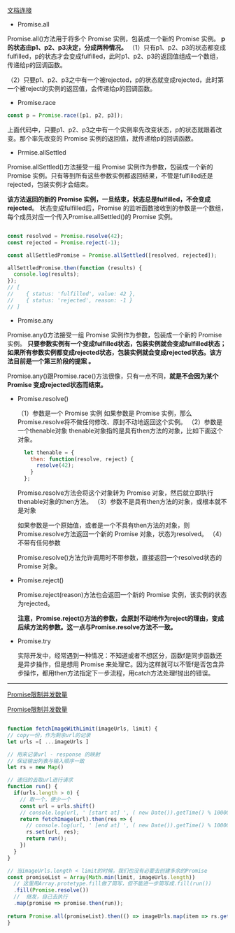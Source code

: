 [文档连接](https://es6.ruanyifeng.com/#docs/promise#Promise-%E7%9A%84%E5%90%AB%E4%B9%89)

- Promise.all

Promise.all()方法用于将多个 Promise 实例，包装成一个新的 Promise 实例。
**p的状态由p1、p2、p3决定，分成两种情况。**
（1）只有p1、p2、p3的状态都变成fulfilled，p的状态才会变成fulfilled，此时p1、p2、p3的返回值组成一个数组，传递给p的回调函数。

（2）只要p1、p2、p3之中有一个被rejected，p的状态就变成rejected，此时第一个被reject的实例的返回值，会传递给p的回调函数。


- Promise.race
```js
const p = Promise.race([p1, p2, p3]);

```
上面代码中，只要p1、p2、p3之中有一个实例率先改变状态，p的状态就跟着改变。那个率先改变的 Promise 实例的返回值，就传递给p的回调函数。

- Prmise.allSettled

Promise.allSettled()方法接受一组 Promise 实例作为参数，包装成一个新的 Promise 实例。只有等到所有这些参数实例都返回结果，不管是fulfilled还是rejected，包装实例才会结束。

**该方法返回的新的 Promise 实例，一旦结束，状态总是fulfilled，不会变成rejected**。
状态变成fulfilled后，Promise 的监听函数接收到的参数是一个数组，每个成员对应一个传入Promise.allSettled()的 Promise 实例。
```js

const resolved = Promise.resolve(42);
const rejected = Promise.reject(-1);

const allSettledPromise = Promise.allSettled([resolved, rejected]);

allSettledPromise.then(function (results) {
  console.log(results);
});
// [
//    { status: 'fulfilled', value: 42 },
//    { status: 'rejected', reason: -1 }
// ]
```

- Promise.any

Promise.any()方法接受一组 Promise 实例作为参数，包装成一个新的 Promise 实例。
**只要参数实例有一个变成fulfilled状态，包装实例就会变成fulfilled状态；**
**如果所有参数实例都变成rejected状态，包装实例就会变成rejected状态。该方法目前是一个第三阶段的提案 。**

Promise.any()跟Promise.race()方法很像，只有一点不同，**就是不会因为某个 Promise 变成rejected状态而结束。**

- Promise.resolve()

  （1）参数是一个 Promise 实例
  如果参数是 Promise 实例，那么Promise.resolve将不做任何修改、原封不动地返回这个实例。
  （2）参数是一个thenable对象
    thenable对象指的是具有then方法的对象，比如下面这个对象。
    ```js
      let thenable = {
        then: function(resolve, reject) {
          resolve(42);
        }
      };
    ```
  Promise.resolve方法会将这个对象转为 Promise 对象，然后就立即执行thenable对象的then方法。
  （3）参数不是具有then方法的对象，或根本就不是对象

  如果参数是一个原始值，或者是一个不具有then方法的对象，则Promise.resolve方法返回一个新的 Promise 对象，状态为resolved。
  （4）不带有任何参数

  Promise.resolve()方法允许调用时不带参数，直接返回一个resolved状态的 Promise 对象。


- Promise.reject()

  Promise.reject(reason)方法也会返回一个新的 Promise 实例，该实例的状态为rejected。

  **注意，Promise.reject()方法的参数，会原封不动地作为reject的理由，变成后续方法的参数。这一点与Promise.resolve方法不一致。**

- Promise.try

  实际开发中，经常遇到一种情况：不知道或者不想区分，函数f是同步函数还是异步操作，但是想用 Promise 来处理它。因为这样就可以不管f是否包含异步操作，都用then方法指定下一步流程，用catch方法处理f抛出的错误。

---

  [Promise限制并发数量](https://www.jianshu.com/p/cc706239c7ef)

  [Promise限制并发数量](https://blog.csdn.net/u012515877/article/details/104870757)

  ```js

function fetchImageWithLimit(imageUrls, limit) {
  // copy一份，作为剩余url的记录
  let urls =[ ...imageUrls ]

  // 用来记录url - response 的映射
  // 保证输出列表与输入顺序一致
  let rs = new Map()

  // 递归的去取url进行请求
  function run() {
    if(urls.length > 0) {
      // 取一个，便少一个
      const url = urls.shift()
      // console.log(url, ' [start at] ', ( new Date()).getTime() % 10000)
      return fetchImage(url).then(res => {
        // console.log(url, ' [end at] ', ( new Date()).getTime() % 10000)
        rs.set(url, res);
        return run();
      })
    }
  }

  // 当imageUrls.length < limit的时候，我们也没有必要去创建多余的Promise
  const promiseList = Array(Math.min(limit, imageUrls.length))
    // 这里用Array.protetype.fill做了简写，但不能进一步简写成.fill(run())
    .fill(Promise.resolve())
    //  继发，自己去执行
    .map(promise => promise.then(run));
    
  return Promise.all(promiseList).then(() => imageUrls.map(item => rs.get(item)))
}


  ```